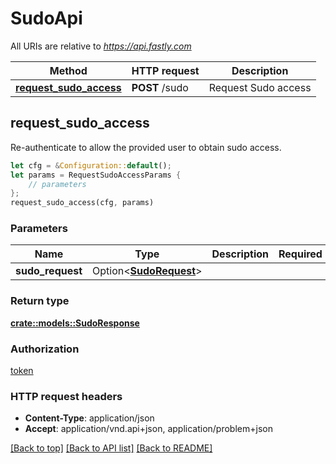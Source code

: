 # SudoApi

All URIs are relative to *https://api.fastly.com*

Method | HTTP request | Description
------------- | ------------- | -------------
[**request_sudo_access**](SudoApi.md#request_sudo_access) | **POST** /sudo | Request Sudo access



## request_sudo_access

Re-authenticate to allow the provided user to obtain sudo access.

```rust
let cfg = &Configuration::default();
let params = RequestSudoAccessParams {
    // parameters
};
request_sudo_access(cfg, params)
```

### Parameters


Name | Type | Description  | Required | Notes
------------- | ------------- | ------------- | ------------- | -------------
**sudo_request** | Option\<[**SudoRequest**](SudoRequest.md)> |  |  |

### Return type

[**crate::models::SudoResponse**](SudoResponse.md)

### Authorization

[token](../README.md#token)

### HTTP request headers

- **Content-Type**: application/json
- **Accept**: application/vnd.api+json, application/problem+json

[[Back to top]](#) [[Back to API list]](../README.md#documentation-for-api-endpoints) [[Back to README]](../README.md)

